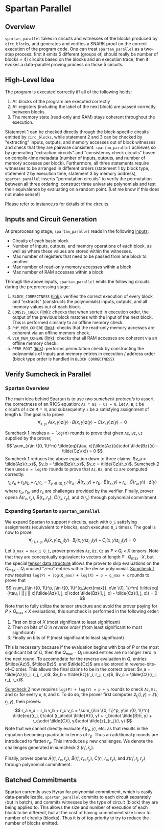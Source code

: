 # Spartan Parallel

## Overview
`spartan_parallel` takes in circuits and witnesses of the blocks produced by `circ_blocks`, and generates and verifies a SNARK proof on the correct execution of the program code. One can treat `spartan_parallel` as a two-step process: first it emits 5 different (groups of, should really be number of blocks + 4) circuits based on the blocks and an execution trace, then it evokes a data-parallel proving process on those 5 circuits.

## High-Level Idea
The program is executed correctly iff all of the following holds:
1. All blocks of the program are executed correctly
2. All registers (including the label of the next block) are passed correctly between blocks.
3. The memory state (read-only and RAM) stays coherent throughout the execution.

Statement 1 can be checked directly through the block-specific circuits emitted by `circ_blocks`, while statement 2 and 3 can be checked by "extracting" inputs, outputs, and memory accesses out of block witnesses and check that they are pairwise consistent. `spartan_parallel` achieves so by generating "extraction circuits" and "consistency check circuits" based on compile-time metadata (number of inputs, outputs, and number of memory accesses per block). Furthermore, all three statements require witnesses to be arranged in different orders (statement 1 by block type, statement 2 by execution time, statement 3 by memory address), `spartan_parallel` inserts "permutation circuits" to verify the permutation between all three ordering: construct three univariate polynomials and test their equivalence by evaluating on a random point. [Let me know if this does not make sense!]

Please refer to [instance.rs](https://github.com/Jiangkm3/spartan_parallel/blob/master/src/instance.rs) for details of the circuits.

## Inputs and Circuit Generation
At preprocessing stage, `spartan_parallel` reads in the following [inputs](https://github.com/Jiangkm3/spartan_parallel/blob/master/examples/interface.rs#L45):
- Circuits of each basic block
- Number of inputs, outputs, and memory operations of each block, as well as where these values are stored within the witnesses.
- Max number of registers that need to be passed from one block to another
- Max number of read-only memory accesses within a block
- Max number of RAM accesses within a block

Through the above inputs, `spartan_parallel` emits the following circuits during the preprocessing stage:
1. `BLOCK_CORRECTNESS` ([link](https://github.com/Jiangkm3/spartan_parallel/blob/master/src/instance.rs#L246)): verifies the correct execution of every block and "extracts" (constructs the polynomials) inputs, outputs, and all memory values out of each block.
2. `CONSIS_CHECK` ([link](https://github.com/Jiangkm3/spartan_parallel/blob/master/src/instance.rs#L545)): checks that when sorted in execution order, the output of the previous block matches with the input of the next block. This is performed similarly to an offline memory check.
3. `PHY_MEM_COHERE` ([link](https://github.com/Jiangkm3/spartan_parallel/blob/master/src/instance.rs#L545)): checks that the read-only memory accesses are coherent via an offline memory check.
4. `VIR_MEM_COHERE` ([link](https://github.com/Jiangkm3/spartan_parallel/blob/master/src/instance.rs#L545)): checks that all RAM accesses are coherent via an offline memory check.
5. `PERM_ROOT` ([link](https://github.com/Jiangkm3/spartan_parallel/blob/master/src/instance.rs#L761)): performs permutation check by constructing the polynomials of inputs and memory entries in execution / address order (block type order is handled in `BLOCK CORRECTNESS`)

## Verify Sumcheck in Parallel
### Spartan Overview
The main idea behind Spartan is to use _two sumcheck protocols_ to assert the correctness of an R1CS equation: `Az * Bz - Cz = 0`. Let `A`, `B`, `C` be circuits of size `M * N`, and subsequently `z` be a satisfying assignment of length `N`. The goal is to prove
$$
\forall_{x, y}, A(x, y)z(y) \cdot B(x, y)z(y) - C(x, y)z(y) = 0
$$

Sumcheck 1 invokes `m = log(M)` rounds to prove that given `Az`, `Bz`, `Cz` supplied by the prover, 
$$
\sum_{x\in \{0, 1\}^m} \tilde{eq}(\tau, x)(\tilde{Az}(x)\cdot \tilde{Bz}(x) - \tilde{Cz}(x)) = 0
$$
Sumcheck 1 reduces the above equation down to three claims: $v_a = \tilde{Az}(r_x)$, $v_b = \tilde{Bz}(r_x)$, $v_c = \tilde{Cz}(r_x)$. Sumcheck 2 then uses `n = log(N)` rounds to prove that `Az`, `Bz`, and `Cz` are computed correctly:
$$
r_a v_a + r_b v_b + r_c v_c = \sum_{y\in \{0, 1\}^n} (r_a\cdot \tilde{A}(r_x, y) + r_b\cdot \tilde{B}(r_x, y) + r_c\cdot \tilde{C}(r_x, y))\cdot \tilde{z}(y)
$$
where $r_a$, $r_b$, and $r_c$ are challenges provided by the verifier. Finally, prover opens $\tilde{A}(r_x, r_y)$, $\tilde{B}(r_x, r_y)$, $\tilde{C}(r_x, r_y)$, and $\tilde{z}(r_y)$ through polynomial commitment.

### Expanding Spartan to `spartan_parallel`
We expand Spartan to support `P` circuits, each with `Q_i` satisfying assignments (equivalent to `P` blocks, each executed `Q_i` times). The goal is now to prove
$$
\forall_{i, j, x, y}, A_i(x, y)z_{i, j}(y) \cdot B_i(x, y)z_{i, j}(y) - C_i(x, y)z_{i, j}(y) = 0
$$

Let `Q_max = max_i Q_i`, prover provides `Az`, `Bz`, `Cz` as $P \times Q_i \times X$ tensors. Note that they are conceptually equivalent to vectors of length $P \cdot Q_{\text{max}} \cdot X$, but the special [tensor data structure](https://github.com/Jiangkm3/spartan_parallel/blob/master/src/custom_dense_mlpoly.rs#L22) allows the prover to skip evaluations on the $Q_{\text{max}} - Q_i$ unused "zero" entries within the dense polynomial. [Sumcheck 1](https://github.com/Jiangkm3/spartan_parallel/blob/master/src/r1csproof.rs#L320) now requires `log(P) + log(Q_max) + log(X) = p + q_max + x` rounds to prove that
$$
\sum_{i\in \{0, 1\}^p, j\in \{0, 1\}^{q_\text{max}}, x\in \{0, 1\}^m} \tilde{eq}(\tau, i || j || x)(\tilde{Az}(i, j, x)\cdot \tilde{Bz}(i, j, x) - \tilde{Cz}(i, j, x)) = 0
$$
Note that to fully utilize the tensor structure and avoid the prover paying for $P\times Q_\text{max}\times X$ evaluations, this sumcheck is performed in the following order:
1. First on bits of $X$ (most significant to least significant)
2. Then on bits of $Q$ in _reverse order_ (from least significant to most significant)
3. Finally on bits of $P$ (most significant to least significant)

This is necessary because if the evaluation begins with bits of $P$ or the most significant bit of $Q$, then the $Q_{\text{max}} - Q_i$ unused entries are no longer zero in the next round. To accomodate for the reverse evaluation in $Q$, entries $\tilde{Az}$, $\tilde{Bz}$, and $\tilde{Cz}$ are also stored in reverse-bits-of-$Q$ order. This allows the final claims to be in the correct order: $v_a = \tilde{Az}(r_i, r_j, r_x)$, $v_b = \tilde{Bz}(r_i, r_j, r_x)$, $v_c = \tilde{Cz}(r_i, r_j, r_x)$. 


[Sumcheck 2](https://github.com/Jiangkm3/spartan_parallel/blob/master/src/r1csproof.rs#L462) now requires `log(P) + log(Y) = p + y` rounds to check `Az`, `Bz`, and `Cz` for every `A`, `B`, and `C`. To do so, the prover first computes $\tilde{z}_{r_j}(i, y) = \tilde{z}(i, r_j, y)$, then proves:
$$
r_a v_a + r_b v_b + r_c v_c = \sum_{i\in \{0, 1\}^p, y\in \{0, 1\}^n} \tilde{eq}(r_i, i)\cdot (r_a\cdot \tilde{A}(i, y) + r_b\cdot \tilde{B}(i, y) + r_c\cdot \tilde{C}(i, y))\cdot \tilde{z}_{r_j}(i, y)
$$
Note that we cannot directly evaluate $\tilde{A}(r_p, y)$, etc. as that results in the equation becoming quadratic in terms of $r_p$. Thus an additional `p` rounds are introduced to flatten $r_p$. This introduces `p` new challenges. We denote the challenges generated in sumcheck 2 ($r_i', r_y$).

Finally, prover opens $\tilde{A}(r_i', r_x, r_y)$, $\tilde{B}(r_i', r_x, r_y)$, $\tilde{C}(r_i', r_x, r_y)$, and $\tilde{z}(r_i', r_j, r_y)$ through polynomial commitment.

## Batched Commitments
Spartan currently uses Hyrax for polynomial commitment, which is easily data-parallelizable. `spartan_parallel` commits to each circuit separately (but in batch), and commits witnesses by the type of circuit (block) they are being applied to. This allows the size and number of execution of each block to be different, but at the cost of having commitment size linear to number of circuits (blocks). Thus it is of top priority to try to reduce the number of blocks emitted.